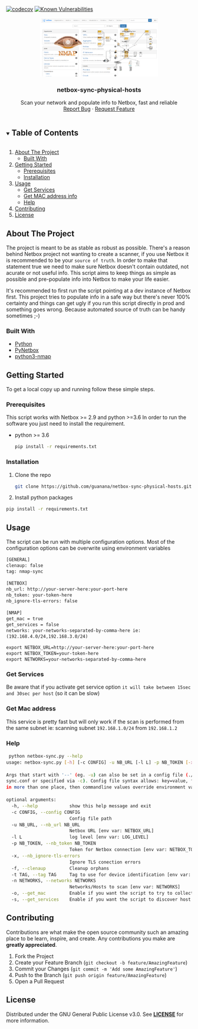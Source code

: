 [![codecov](https://codecov.io/gh/guanana/netbox-sync-physical-hosts/branch/main/graph/badge.svg?token=AJUM01SDMX)](https://codecov.io/gh/guanana/netbox-sync-physical-hosts)
[![Known Vulnerabilities](https://snyk.io/test/github/guanana/netbox-sync-physical-hosts/badge.svg?targetFile=requirements.txt)](https://snyk.io/test/github/guanana/netbox-sync-physical-hosts?targetFile=requirements.txt)
<br />
<p align="center">
  <a href="https://github.com/guanana/netbox-sync-physical-hosts">
    <img src="images/logo.png" alt="Logo" width="320" height="160">
  </a>

  <h3 align="center">netbox-sync-physical-hosts</h3>

  <p align="center">
    Scan your network and populate info to Netbox, fast and reliable
    <br />
    <a href="https://github.com/guanana/netbox-sync-physical-hosts/issues">Report Bug</a>
    ·
    <a href="https://github.com/guanana/netbox-sync-physical-hosts/issues">Request Feature</a>
  </p>

<!-- TABLE OF CONTENTS -->
<details open="open">
  <summary><h2 style="display: inline-block">Table of Contents</h2></summary>
  <ol>
    <li>
      <a href="#about-the-project">About The Project</a>
      <ul>
        <li><a href="#built-with">Built With</a></li>
      </ul>
    </li>
    <li>
      <a href="#getting-started">Getting Started</a>
      <ul>
        <li><a href="#prerequisites">Prerequisites</a></li>
        <li><a href="#installation">Installation</a></li>
      </ul>
    </li>
    <li>
      <a href="#usage">Usage</a>
      <ul>
        <li><a href="#get-services">Get Services</a></li>
        <li><a href="#get-mac-address">Get MAC address info</a></li>
        <li><a href="#help">Help</a></li>
      </ul>
    </li>
    <li><a href="#contributing">Contributing</a></li>
    <li><a href="#license">License</a></li>
  </ol>
</details>

<!-- ABOUT THE PROJECT -->
## About The Project
The project is meant to be as stable as robust as possible. 
There's a reason behind Netbox project not wanting to create a scanner, if you use Netbox it is recommended
to be your `source of truth`. In order to make that statement true we need to make sure Netbox doesn't contain
outdated, not acurate or not useful info. 
This script aims to keep things as simple as possible and pre-populate info into Netbox to make your life easier.

It's recommended to first run the script pointing at a dev instance of Netbox first. This project tries to populate
info in a safe way but there's never 100% certainty and things can get ugly if you run this script directly in prod
and something goes wrong.
Because automated source of truth can be handy sometimes ;-)

### Built With

* [Python](https://www.python.org/)
* [PyNetbox](https://github.com/digitalocean/pynetbox)
* [python3-nmap](https://pypi.org/project/python3-nmap/)


<!-- GETTING STARTED -->
## Getting Started

To get a local copy up and running follow these simple steps.

### Prerequisites

This script works with Netbox >= 2.9 and python >=3.6 
In order to run the software you just need to install the requirement.
* python >= 3.6
  ```sh
  pip install -r requirements.txt
  ```

### Installation

1. Clone the repo
   ```sh
   git clone https://github.com/guanana/netbox-sync-physical-hosts.git
   ```
2. Install python packages
  ```sh
  pip install -r requirements.txt
  ```


<!-- USAGE EXAMPLES -->
## Usage

The script can be run with multiple configuration options. 
Most of the configuration options can be overwrite using environment variables
```buildoutcfg
[GENERAL]
clenaup: false
tag: nmap-sync

[NETBOX]
nb_url: http://your-server-here:your-port-here
nb_token: your-token-here
nb_ignore-tls-errors: false

[NMAP]
get_mac = true
get_services = false
networks: your-networks-separated-by-comma-here ie: (192.168.4.0/24,192.168.3.0/24)
```
```shell
export NETBOX_URL=http://your-server-here:your-port-here
export NETBOX_TOKEN=your-token-here
export NETWORKS=your-networks-separated-by-comma-here
```


<!-- Get Service -->
### Get Services

Be aware that if you activate get service option `it will take between 15sec and 30sec per host` (so it can be slow)


<!-- Get Mac -->
### Get Mac address

This service is pretty fast but will only work if the scan is performed from the same subnet 
ie: scanning subnet `192.168.1.0/24` from `192.168.1.2`


<!-- Get Help -->
### Help

```sh
 python netbox-sync.py --help
usage: netbox-sync.py [-h] [-c CONFIG] -u NB_URL [-l L] -p NB_TOKEN [-x] [-f] [-t TAG] -n NETWORKS [-o] [-s]

Args that start with '--' (eg. -u) can also be set in a config file (./Netbox-sync-physical-hosts/netbox-sync-physical-hosts/netbox-
sync.conf or specified via -c). Config file syntax allows: key=value, flag=true, stuff=[a,b,c] (for details, see syntax at https://goo.gl/R74nmi). If an arg is specified
in more than one place, then commandline values override environment variables which override config file values which override defaults.

optional arguments:
  -h, --help            show this help message and exit
  -c CONFIG, --config CONFIG
                        Config file path
  -u NB_URL, --nb_url NB_URL
                        Netbox URL [env var: NETBOX_URL]
  -l L                  log level [env var: LOG_LEVEL]
  -p NB_TOKEN, --nb_token NB_TOKEN
                        Token for Netbox connection [env var: NETBOX_TOKEN]
  -x, --nb_ignore-tls-errors
                        Ignore TLS conection errors
  -f, --clenaup         Cleanup orphans
  -t TAG, --tag TAG     Tag to use for device identification [env var: TAG]
  -n NETWORKS, --networks NETWORKS
                        Networks/Hosts to scan [env var: NETWORKS]
  -o, --get_mac         Enable if you want the script to try to collect MAC addresses/vendor [env var: MAC_DISCOVER]
  -s, --get_services    Enable if you want the script to discover host services [env var: SERVICE_DISCOVER]
```


<!-- CONTRIBUTING -->
## Contributing

Contributions are what make the open source community such an amazing place to be learn, inspire, and create. 
Any contributions you make are **greatly appreciated**.

1. Fork the Project
2. Create your Feature Branch (`git checkout -b feature/AmazingFeature`)
3. Commit your Changes (`git commit -m 'Add some AmazingFeature'`)
4. Push to the Branch (`git push origin feature/AmazingFeature`)
5. Open a Pull Request


<!-- LICENSE -->
## License

Distributed under the GNU General Public License v3.0. 
See <a href="https://github.com/guanana/netbox-sync-physical-hosts/blob/main/LICENSE"><strong>LICENSE</strong></a> for more information.
    

